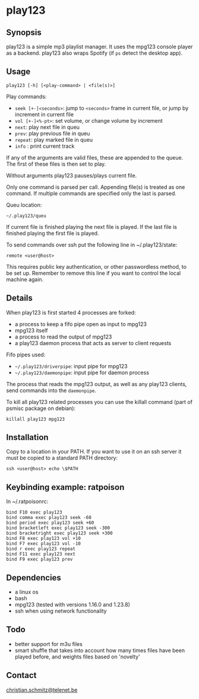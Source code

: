 # play123

## Synopsis

play123 is a simple mp3 playlist manager. It uses the mpg123 console player as a backend.
play123 also wraps Spotify (if `ps` detect the desktop app).

## Usage

```
play123 [-h] [<play-command> | <file(s)>]
```

Play commands:
* `seek [+-]<seconds>`: jump to `<seconds>` frame in current file, or jump by increment in current file
* `vol [+-]<%-pt>`: set volume, or change volume by increment
* `next`: play next file in queu
* `prev`: play previous file in queu
* `repeat`: play marked file in queu
* `info` : print current track

If any of the arguments are valid files, these are appended to the queue. The first of these files is then set to play.

Without arguments play123 pauses/plays current file.

Only one command is parsed per call. Appending file(s) is treated as one command. If multiple commands are specified only the last is parsed.

Queu location:
```
~/.play123/queu
```

If current file is finished playing the next file is played. If the last file is finished playing the first file is played.

To send commands over ssh put the following line in ~/.play123/state:
```
remote <user@host>
```
This requires public key authentication, or other passwordless method, to be set up. Remember to remove this line if you want to control the local machine again.

## Details

When play123 is first started 4 processes are forked:
* a process to keep a fifo pipe open as input to mpg123
* mpg123 itself
* a process to read the output of mpg123
* a play123 daemon process that acts as server to client requests

Fifo pipes used:
* `~/.play123/driverpipe`: input pipe for mpg123
* `~/.play123/daemonpipe`: input pipe for daemon process

The process that reads the mpg123 output, as well as any play123 clients, send commands into the `daemonpipe`.

To kill all play123 related processes you can use the killall command (part of psmisc package on debian):
```
killall play123 mpg123
```

## Installation

Copy to a location in your PATH. If you want to use it on an ssh server it must be copied to a standard PATH directory:
```
ssh <user@host> echo \$PATH
```

## Keybinding example: ratpoison

In ~/.ratpoisonrc:
```
bind F10 exec play123
bind comma exec play123 seek -60
bind period exec play123 seek +60
bind bracketleft exec play123 seek -300
bind bracketright exec play123 seek +300
bind F8 exec play123 vol +10
bind F7 exec play123 vol -10
bind r exec play123 repeat
bind F11 exec play123 next
bind F9 exec play123 prev
```

## Dependencies

* a linux os
* bash
* mpg123 (tested with versions 1.16.0 and 1.23.8)
* ssh when using network functionality

## Todo

* better support for m3u files
* smart shuffle that takes into account how many times files have been played before, and weights files based on 'novelty' 

## Contact

christian.schmitz@telenet.be

